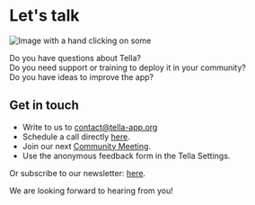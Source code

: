 <div className="section" id="get-in-touch">
    <h1>Let's talk</h1>
    <div className="columns">
        <div className="column">
            <img className="home-illustrations" src="img/contact.png" alt="Image with a hand clicking on some"/>
        </div>
        <div className="column">
            <p>
                Do you have questions about Tella?<br/> 
                Do you need support or training to deploy it in your community?<br/>
                Do you have ideas to improve the app?<br/>
            </p>
            <h2>Get in touch</h2>
            <ul>
                <li> Write to us to <a href="mailto:contact@tella-app.org">contact@tella-app.org</a></li>
                <li> Schedule a call directly <a href="https://calendly.com/d/grp-5v7-rjf/tella-meeting">here</a>.</li>
                <li> Join our next <a href="/community-meetings">Community Meeting</a>.</li>
                <li> Use the anonymous feedback form in the Tella Settings.</li>
            </ul>
            <p> Or subscribe to our newsletter: <a href="https://blog.wearehorizontal.org/tag/tella/">here</a>. </p>
            <p>We are looking forward to hearing from you!</p>
        </div>
    </div>
</div>